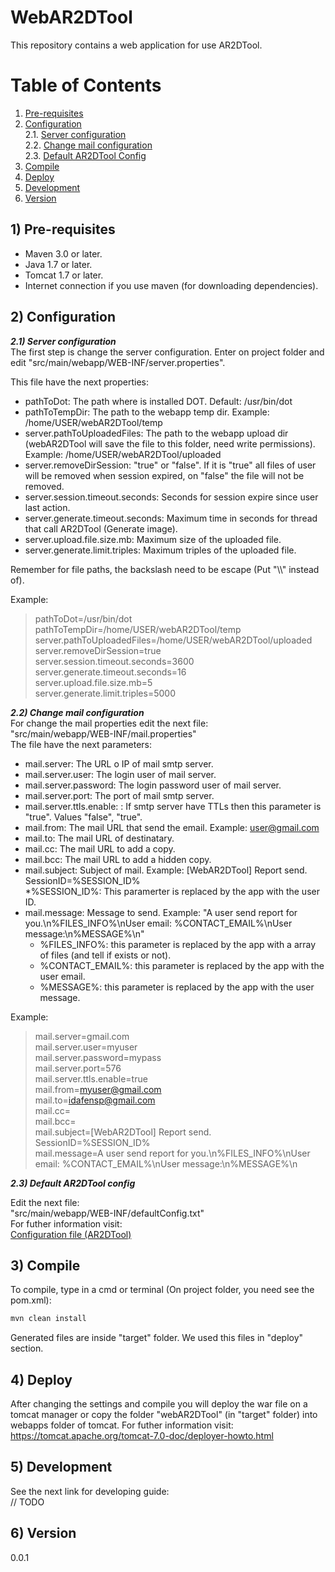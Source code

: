 # WebAR2DTool

This repository contains a web application for use AR2DTool.

# Table of Contents
1. [Pre-requisites](#pre-requisites)
2. [Configuration](#configuration)  
2.1. [Server configuration](#serverConfiguration)  
2.2. [Change mail configuration](#changeMailConfiguration)  
2.3. [Default AR2DTool Config](#editAR2DToolConfig)  
3. [Compile](#compile)
4. [Deploy](#deploy)
5. [Development](#development)
6. [Version](#version)  
  

## 1) Pre-requisites <a name="pre-requisites"></a>
* Maven 3.0 or later.
* Java 1.7 or later.
* Tomcat 1.7 or later.
* Internet connection if you use maven (for downloading dependencies).

## 2) Configuration <a name="configuration"></a>
***2.1) Server configuration*** <a name="serverConfiguration"></a>   
The first step is change the server configuration.
Enter on project folder and edit "src/main/webapp/WEB-INF/server.properties".  

This file have the next properties:
* pathToDot: The path where is installed DOT. Default: /usr/bin/dot
* pathToTempDir: The path to the webapp temp dir. Example: /home/USER/webAR2DTool/temp  
* server.pathToUploadedFiles: The path to the webapp upload dir (webAR2DTool will save the file to this folder, need write permissions). Example: /home/USER/webAR2DTool/uploaded  
* server.removeDirSession: "true" or "false". If it is "true" all files of user will be removed when session expired, on "false" the file will not be removed.  
* server.session.timeout.seconds: Seconds for session expire since user last action.     
* server.generate.timeout.seconds: Maximum time in seconds for thread that call AR2DTool (Generate image).
* server.upload.file.size.mb:  Maximum size of the uploaded file.  
* server.generate.limit.triples: Maximum triples of the uploaded file.  

Remember for file paths, the backslash need to be escape (Put "\\\\" instead of).

Example:
> pathToDot=/usr/bin/dot  
> pathToTempDir=/home/USER/webAR2DTool/temp    
> server.pathToUploadedFiles=/home/USER/webAR2DTool/uploaded  
> server.removeDirSession=true  
> server.session.timeout.seconds=3600  
> server.generate.timeout.seconds=16  
> server.upload.file.size.mb=5  
> server.generate.limit.triples=5000  

***2.2) Change mail configuration*** <a name="changeMailConfiguration"></a>  
For change the mail properties edit the next file:  
"src/main/webapp/WEB-INF/mail.properties"  
The file have the next parameters:  
* mail.server: The URL o IP of mail smtp server.
* mail.server.user: The login user of mail server.
* mail.server.password: The login password user of mail server.
* mail.server.port: The port of mail smtp server.
* mail.server.ttls.enable: : If smtp server have TTLs then this parameter is "true". Values "false", "true".
* mail.from: The mail URL that send the email. Example: user@gmail.com  
* mail.to: The mail URL of destinatary.
* mail.cc: The mail URL to add a copy.
* mail.bcc: The mail URL to add a hidden copy.
* mail.subject: Subject of mail. Example: [WebAR2DTool] Report send. SessionID=%SESSION_ID%  
  *%SESSION_ID%: This paramerter is replaced by the app with the user ID.
* mail.message: Message to send. Example: "A user send report for you.\n%FILES_INFO%\nUser email: %CONTACT_EMAIL%\nUser message:\n%MESSAGE%\n"
  * %FILES_INFO%: this parameter is replaced by the app with a array of files (and tell if exists or not).
  * %CONTACT_EMAIL%: this parameter is replaced by the app with the user email.
  * %MESSAGE%: this parameter is replaced by the app with the user message. 

Example:  
> mail.server=gmail.com  
> mail.server.user=myuser  
> mail.server.password=mypass    
> mail.server.port=576  
> mail.server.ttls.enable=true  
> mail.from=myuser@gmail.com  
> mail.to=idafensp@gmail.com  
> mail.cc=  
> mail.bcc=  
> mail.subject=[WebAR2DTool] Report send. SessionID=%SESSION_ID%  
> mail.message=A user send report for you.\n%FILES_INFO%\nUser email: %CONTACT_EMAIL%\nUser message:\n%MESSAGE%\n  


***2.3) Default AR2DTool config*** <a name="editAR2DToolConfig"></a>

Edit the next file:  
"src/main/webapp/WEB-INF/defaultConfig.txt"  
For futher information visit:  
[Configuration file (AR2DTool)](https://github.com/idafensp/ar2dtool/blob/master/README.md#configuration-file)

## 3) Compile <a name="compile"></a>

To compile, type in a cmd or terminal (On project folder, you need see the pom.xml):
```sh
mvn clean install
```

Generated files are inside "target" folder. We used this files in "deploy" section.

## 4) Deploy <a name="deploy"></a>

After changing the settings and compile you will deploy the war file on a tomcat manager or copy the folder "webAR2DTool" (in "target" folder) into webapps folder of tomcat.
For futher information visit: https://tomcat.apache.org/tomcat-7.0-doc/deployer-howto.html

## 5) Development <a name="development"></a>

See the next link for developing guide:  
// TODO

## 6) Version <a name="version"></a>
0.0.1
